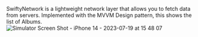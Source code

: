 SwiftyNetwork is a lightweight network layer that allows you to fetch data from servers.
Implemented with the MVVM Design pattern, this shows the list of Albums.
![Simulator Screen Shot - iPhone 14 - 2023-07-19 at 15 48 07](https://github.com/vinnunayak/NetworkingSwift/assets/39835468/cb5eaf09-b586-4593-a830-2a7094eeb29d)
